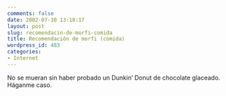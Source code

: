 ```yaml
---
comments: false
date: 2002-07-30 13:18:17
layout: post
slug: recomendacin-de-morfi-comida
title: Recomendación de morfi (comida)
wordpress_id: 483
categories:
- Internet
---
```


No se mueran sin haber probado un Dunkin’ Donut de chocolate glaceado. Háganme caso.




 
